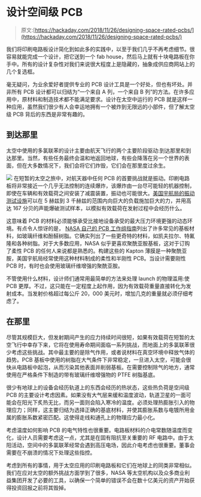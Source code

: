 # 设计空间级 PCB

> 原文:[https://hackaday.com/2018/11/26/designing-space-rated-pcbs/](https://hackaday.com/2018/11/26/designing-space-rated-pcbs/)

我们将印刷电路板设计简化到如此多的实践中，以至于我们几乎不再考虑细节。很容易就能完成一个设计，把它送到一个 fab house，然后马上就有十块电路板在你手中。所有的设计复杂性对我们来说很大程度上是隐藏的，抽象成供应商网站上的几个复选框。

毫无疑问，为业余爱好者提供专业的 PCB 设计工具是一个好处，但也有坏处。并非所有 PCB 设计都可以归结为“一个来自 A 列，一个来自 B 列”的方法。在许多应用中，原材料和制造技术都不能满足要求。设计在太空中运行的 PCB 就是这样一种应用，虽然我们很少有人会幸运地拥有一个被炸到无限远的小部件，但了解太空级 PCB 背后的东西是非常有趣的。

## 到达那里

太空中使用的多氯联苯的设计主要由航天飞行的两个主要阶段驱动:到达那里和到达那里。当然，有些任务最终会温和地返回地球，有些会降落在另一个世界的表面，但在大多数情况下，我们会将它们炸毁，它们会在那里度过余生。

[![](../Images/4df8ee9b1023b0452fa25096fb50a50a.png)](https://hackaday.com/wp-content/uploads/2018/11/spacetest.png) 在短暂的太空之旅中，对航天器中任何 PCB 的首要挑战就是振动。印刷电路板将非常接近一个几乎无法控制的连续爆炸，该爆炸由一台尽可能轻的机器控制，即使在车辆和有效载荷之间安装了减震装置，振动也可能很大。[美国宇航局的振动测试设施](https://www.nasa.gov/centers/johnson/pdf/639713main_Vibration_Testing_FTI.pdf)可以在 5 赫兹到 3 千赫兹的范围内向巨大的负载施加巨大的力，并用高达 167 分贝的声能爆破测试样本，以模拟有效载荷在发射过程中会经历什么。

这意味着 PCB 的材料必须能够承受比接地设备承受的最大压力环境更强的动态环境。有点令人惊讶的是， [NASA 自己的 PCB 工作组指南](https://nepp.nasa.gov/index.cfm/27505)列出了许多常见的基板材料，如玻璃纤维和酚醛树脂。它确实列出了一些更奇特的材料，如凯夫拉尔、特氟隆和各种树脂。对于大多数应用，NASA 似乎更喜欢聚酰亚胺基板，这对于订购了柔性 PCB 的任何人来说都是熟悉的。构建这些的 Kapton 薄膜是一种聚酰亚胺，美国宇航局经常使用这种材料制成的柔性和半刚性 PCB。当设计需要刚性 PCB 时，有时也会使用玻璃纤维增强的聚酰亚胺。

不管使用什么材料，设计师们通常用最简单的方法来处理 launch 的物理滥用:使 PCB 更厚。不过，这只能在一定程度上起作用，因为有效载荷重量直接转化为发射成本。当发射价格超过每公斤 20，000 美元时，增加几克的重量就必须仔细考虑了。

## 在那里

尽管其规模巨大，但发射期间产生的应力持续时间很短，如果有效载荷在短暂的太空飞行中幸存下来，它将在使用寿命期间面临一系列挑战，而地面上的多氯联苯很少考虑这些挑战。其中最主要的是除气作用，或者说材料在真空环境中释放气体的趋势。PCB 基板中使用的树脂在大气条件下非常稳定，一旦进入太空，可能会很快从电路板中起泡，从而污染其他表面并削弱基板。在需要控制除气的地方，通常使用在严格条件下制造的带有玻璃纤维增强物的 PTFE 树脂基底。

很少有地球上的设备会经历轨道上的东西会经历的热状态，这些热负荷是空间级 PCB 的主要设计考虑因素。如果没有大气层来缓和温度波动，轨道卫星的一面可能会在阳光下炙热无比，而另一面则会陷入寒冷的温度。必须处理热膨胀引入的物理应力；同样，这主要归结为选择正确的基底材料，并使其膨胀系数与电镀所用金属的膨胀系数紧密匹配。这使得走线和通孔上的物理应力最小化。

考虑温度如何影响 PCB 的电气特性也很重要。电路板材料的介电常数随温度而变化，设计人员需要考虑这一点，尤其是在固有阻抗至关重要的 RF 电路中。由于太阳活动，空间中的多氯联苯经常会遇到高压电场，因此介电考虑也很重要。董事会需要在不崩溃的情况下处理这些指控。

考虑到所有的事情，用于太空应用的印刷电路板和它们在地球上的同类非常相似。我们在应对太空的额外挑战方面学到了很多，NASA 等太空机构以及众多商业利益集团开发了必要的工具，以确保一个简单的错误不会在数十亿美元的资产开始获得投资回报之前将其毁掉。